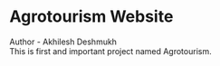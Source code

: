 # Agrotourism Website
Author - Akhilesh Deshmukh
<br>
This is first and important project named Agrotourism.
<br>
